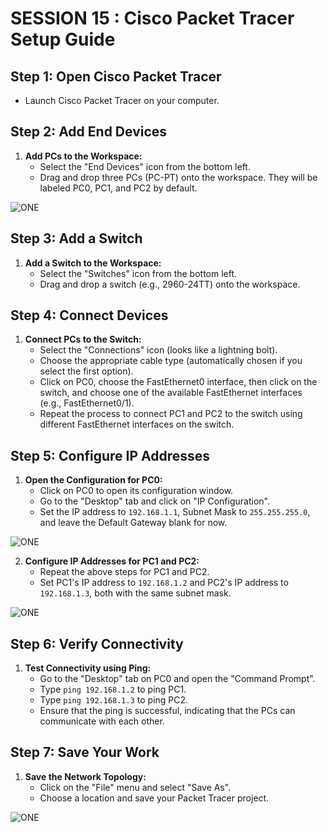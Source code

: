 # SESSION 15 : Cisco Packet Tracer Setup Guide

## Step 1: Open Cisco Packet Tracer
- Launch Cisco Packet Tracer on your computer.

## Step 2: Add End Devices
1. **Add PCs to the Workspace:**
    - Select the "End Devices" icon from the bottom left.
    - Drag and drop three PCs (PC-PT) onto the workspace. They will be labeled PC0, PC1, and PC2 by default.

![ONE](https://raw.github.com/karthikeya03/IMAGES/JustMain/14.1.png)

## Step 3: Add a Switch
1. **Add a Switch to the Workspace:**
    - Select the "Switches" icon from the bottom left.
    - Drag and drop a switch (e.g., 2960-24TT) onto the workspace.

## Step 4: Connect Devices
1. **Connect PCs to the Switch:**
    - Select the "Connections" icon (looks like a lightning bolt).
    - Choose the appropriate cable type (automatically chosen if you select the first option).
    - Click on PC0, choose the FastEthernet0 interface, then click on the switch, and choose one of the available FastEthernet interfaces (e.g., FastEthernet0/1).
    - Repeat the process to connect PC1 and PC2 to the switch using different FastEthernet interfaces on the switch.

## Step 5: Configure IP Addresses
1. **Open the Configuration for PC0:**
    - Click on PC0 to open its configuration window.
    - Go to the "Desktop" tab and click on "IP Configuration".
    - Set the IP address to `192.168.1.1`, Subnet Mask to `255.255.255.0`, and leave the Default Gateway blank for now.

![ONE](https://raw.github.com/karthikeya03/IMAGES/JustMain/14.2.png)

2. **Configure IP Addresses for PC1 and PC2:**
    - Repeat the above steps for PC1 and PC2.
    - Set PC1's IP address to `192.168.1.2` and PC2's IP address to `192.168.1.3`, both with the same subnet mask.

![ONE](https://raw.github.com/karthikeya03/IMAGES/JustMain/14.3.png)

## Step 6: Verify Connectivity
1. **Test Connectivity using Ping:**
    - Go to the "Desktop" tab on PC0 and open the "Command Prompt".
    - Type `ping 192.168.1.2` to ping PC1.
    - Type `ping 192.168.1.3` to ping PC2.
    - Ensure that the ping is successful, indicating that the PCs can communicate with each other.

## Step 7: Save Your Work
1. **Save the Network Topology:**
    - Click on the "File" menu and select "Save As".
    - Choose a location and save your Packet Tracer project.

![ONE](https://raw.github.com/karthikeya03/IMAGES/JustMain/14.4.png)
